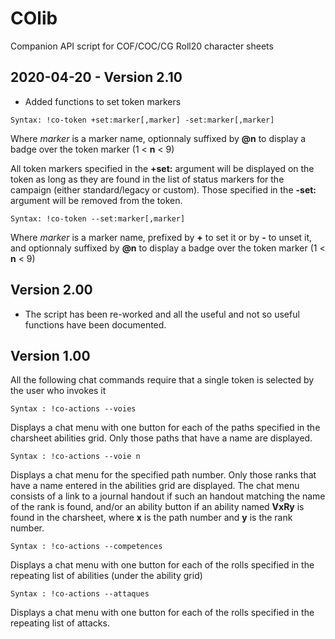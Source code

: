 # COlib
Companion API script for COF/COC/CG Roll20 character sheets

## 2020-04-20 - Version 2.10
* Added functions to set token markers
```
Syntax: !co-token +set:marker[,marker] -set:marker[,marker]
```
Where _marker_ is a marker name, optionnaly suffixed by **@n** to display a badge over the token marker (1 < **n** < 9)

All token markers specified in the **+set:** argument will be displayed on the token as long as they are found in the list of status markers for the campaign (either standard/legacy or custom). Those specified in the **-set:** argument will be removed from the token. 

```
Syntax: !co-token --set:marker[,marker]
```
Where _marker_ is a marker name, prefixed by **+** to set it or by **-** to unset it, and optionnaly suffixed by **@n** to display a badge over the token marker (1 < **n** < 9)

## Version 2.00

* The script has been re-worked and all the useful and not so useful functions have been documented.

## Version 1.00

All the following chat commands require that a single token is selected by the user who invokes it

```
Syntax : !co-actions --voies
```
Displays a chat menu with one button for each of the paths specified in the charsheet abilities grid. Only those paths that have a name are displayed.

```
Syntax : !co-actions --voie n
```
Displays a chat menu for the specified path number. Only those ranks that have a name entered in the abilities grid are displayed. The chat menu consists of a link to a journal handout if such an handout matching the name of the rank is found, and/or an ability button if an ability named **VxRy** is found in the charsheet, where **x** is the path number and **y** is the rank number.

```
Syntax : !co-actions --competences
```
Displays a chat menu with one button for each of the rolls specified in the repeating list of abilities (under the ability grid)

```
Syntax : !co-actions --attaques
```
Displays a chat menu with one button for each of the rolls specified in the repeating list of attacks.